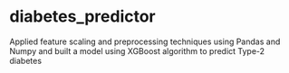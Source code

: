 # diabetes_predictor
Applied feature scaling and preprocessing techniques using Pandas and Numpy and built a model using XGBoost
algorithm to predict Type-2 diabetes

